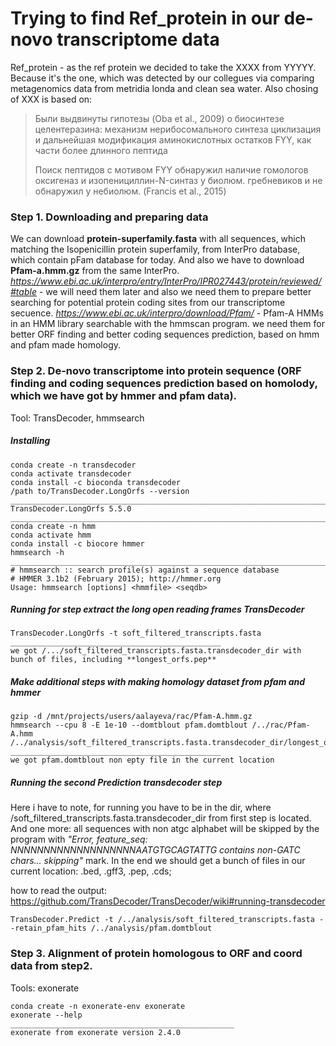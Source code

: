 # Trying to find Ref_protein in our de-novo transcriptome data
Ref_protein - as the ref protein we decided to take the XXXX from YYYYY. Because it's the one, which was detected by our collegues via comparing metagenomics data from metridia londa and clean sea water. 
Also chosing of XXX is based on:
> Были выдвинуты гипотезы (Oba et al., 2009) о биосинтезе целентеразина:
> механизм нерибосомального синтеза циклизация и дальнейшая модификация аминокислотных остатков FYY,  как части более длинного пептида
> 
> Поиск пептидов с мотивом FYY обнаружил наличие гомологов оксигеназ и изопенициллин-N-синтаз у биолюм. гребневиков и не обнаружил у небиолюм. (Francis et al., 2015)

### Step 1. Downloading and preparing data
We can download **protein-superfamily.fasta** with all sequences, which matching the Isopenicillin protein superfamily, from InterPro database, which contain pFam database for today. 
And also we have to download **Pfam-a.hmm.gz** from the same InterPro. 
_https://www.ebi.ac.uk/interpro/entry/InterPro/IPR027443/protein/reviewed/#table_ - we will need them later and also we need them to prepare better searching for potential protein coding sites from our transcriptome secuence.
_https://www.ebi.ac.uk/interpro/download/Pfam/_ - Pfam-A HMMs in an HMM library searchable with the hmmscan program. we need them for better ORF finding and better coding sequences prediction, based on hmm and pfam made homology.

### Step 2. De-novo transcriptome into protein sequence (ORF finding and coding sequences prediction based on homolody, which we have got by hmmer and pfam data).
Tool: TransDecoder, hmmsearch

##### Installing
```
conda create -n transdecoder
conda activate transdecoder
conda install -c bioconda transdecoder
/path to/TransDecoder.LongOrfs --version
___________________________________________________________________________________________
TransDecoder.LongOrfs 5.5.0
___________________________________________________________________________________________
conda create -n hmm
conda activate hmm
conda install -c biocore hmmer
hmmsearch -h
___________________________________________________________________________________________
# hmmsearch :: search profile(s) against a sequence database
# HMMER 3.1b2 (February 2015); http://hmmer.org
Usage: hmmsearch [options] <hmmfile> <seqdb>
```

##### Running for step extract the long open reading frames TransDecoder
```
TransDecoder.LongOrfs -t soft_filtered_transcripts.fasta
_______________________________________________
we got /.../soft_filtered_transcripts.fasta.transdecoder_dir with bunch of files, including **longest_orfs.pep**
```
##### Make additional steps with making homology dataset from pfam and hmmer
```
gzip -d /mnt/projects/users/aalayeva/rac/Pfam-A.hmm.gz
hmmsearch --cpu 8 -E 1e-10 --domtblout pfam.domtblout /../rac/Pfam-A.hmm /../analysis/soft_filtered_transcripts.fasta.transdecoder_dir/longest_orfs.pep
_______________________________________________
we got pfam.domtblout non epty file in the current location
```

##### Running the second Prediction transdecoder step
Here i have to note, for running you have to be in the dir, where /soft_filtered_transcripts.fasta.transdecoder_dir from first step is located. And one more: all sequences with non atgc alphabet will be skipped by the program with _"Error, feature_seq: NNNNNNNNNNNNNNNNNNNAATGTGCAGTATTG contains non-GATC chars... skipping"_ mark. In the end we should get a bunch of files in our current location: .bed, .gff3, .pep, .cds; 

how to read the output: https://github.com/TransDecoder/TransDecoder/wiki#running-transdecoder 
```
TransDecoder.Predict -t /../analysis/soft_filtered_transcripts.fasta --retain_pfam_hits /../analysis/pfam.domtblout
```
### Step 3. Alignment of protein homologous to ORF and coord data from step2.
Tools: exonerate
```
conda create -n exonerate-env exonerate
exonerate --help
__________________________________________________
exonerate from exonerate version 2.4.0
```
```

```

